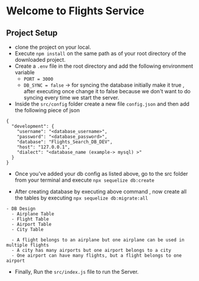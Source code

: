 # Welcome to Flights Service

## Project Setup
- clone the project on your local.
- Execute `npm install` on the same path as of your root directory of the downloaded project.
- Create a `.env` file in the root directory and add the following environment variable
    - `PORT = 3000`
    - `DB_SYNC = false` -> for syncing the database initially make it true , after executing once change it to 
      false because we don't want to do syncing every time we start the server.
- Inside the `src/config` folder create a new file `config.json` and then add the following piece of json

```
{
  "development": {
    "username": "<database_username>",
    "password": "<database_password>",
    "database": "Flights_Search_DB_DEV",
    "host": "127.0.0.1",
    "dialect": "<database_name (example-> mysql) >"
  }
}
```
- Once you've added your db config as listed above, go to the src folder from your terminal and execute `npx sequelize db:create`

- After creating database by executing above command , now create all the tables by executing `npx sequelize db:migrate:all`

```
- DB Design
  - Airplane Table
  - Flight Table
  - Airport Table
  - City Table

  - A flight belongs to an airplane but one airplane can be used in multiple flights
  - A city has many airports but one airport belongs to a city
  - One airport can have many flights, but a flight belongs to one airport
```
- Finally, Run the `src/index.js` file to run the Server.
